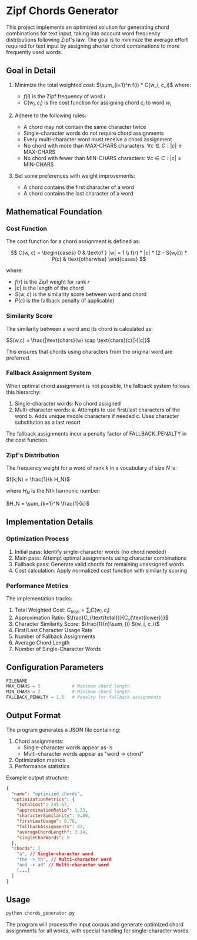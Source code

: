 # Zipf Chords Generator

This project implements an optimized solution for generating chord combinations for text input, taking into account word frequency distributions following Zipf's law. The goal is to minimize the average effort required for text input by assigning shorter chord combinations to more frequently used words.

## Goal in Detail

1. Minimize the total weighted cost: $\sum_{i=1}^n f(i) * C(w_i, c_i)$
   where:

   - $f(i)$ is the Zipf frequency of word $i$
   - $C(w_i, c_i)$ is the cost function for assigning chord $c_i$ to word $w_i$

2. Adhere to the following rules:

   - A chord may not contain the same character twice
   - Single-character words do not require chord assignments
   - Every multi-character word must receive a chord assignment
   - No chord with more than MAX-CHARS characters: $\forall c \in C: |c| \leq \text{MAX-CHARS}$
   - No chord with fewer than MIN-CHARS characters: $\forall c \in C: |c| \geq \text{MIN-CHARS}$

3. Set some preferences with weight improvements:
   - A chord contains the first character of a word
   - A chord contains the last character of a word

## Mathematical Foundation

### Cost Function

The cost function for a chord assignment is defined as:

$$
C(w, c) = \begin{cases}
0 & \text{if } |w| = 1 \\
f(r) * |c| * (2 - S(w,c)) * P(c) & \text{otherwise}
\end{cases}
$$

where:

- $f(r)$ is the Zipf weight for rank $r$
- $|c|$ is the length of the chord
- $S(w,c)$ is the similarity score between word and chord
- $P(c)$ is the fallback penalty (if applicable)

### Similarity Score

The similarity between a word and its chord is calculated as:

$S(w,c) = \frac{|\text{chars}(w) \cap \text{chars}(c)|}{|c|}$

This ensures that chords using characters from the original word are preferred.

### Fallback Assignment System

When optimal chord assignment is not possible, the fallback system follows this hierarchy:

1. Single-character words: No chord assigned
2. Multi-character words:
   a. Attempts to use first/last characters of the word
   b. Adds unique middle characters if needed
   c. Uses character substitution as a last resort

The fallback assignments incur a penalty factor of FALLBACK_PENALTY in the cost function.

### Zipf's Distribution

The frequency weight for a word of rank $k$ in a vocabulary of size $N$ is:

$f(k;N) = \frac{1}{k H_N}$

where $H_N$ is the Nth harmonic number:

$H_N = \sum_{k=1}^N \frac{1}{k}$

## Implementation Details

### Optimization Process

1. Initial pass: Identify single-character words (no chord needed)
2. Main pass: Attempt optimal assignments using character combinations
3. Fallback pass: Generate valid chords for remaining unassigned words
4. Cost calculation: Apply normalized cost function with similarity scoring

### Performance Metrics

The implementation tracks:

1. Total Weighted Cost: $C_{\text{total}} = \sum_{i} C(w_i, c_i)$
2. Approximation Ratio: $\frac{C_{\text{total}}}{C_{\text{lower}}}$
3. Character Similarity Score: $\frac{1}{n}\sum_{i} S(w_i, c_i)$
4. First/Last Character Usage Rate
5. Number of Fallback Assignments
6. Average Chord Length
7. Number of Single-Character Words

## Configuration Parameters

```python
FILENAME
MAX_CHARS = 5            # Maximum chord length
MIN_CHARS = 2            # Minimum chord length
FALLBACK_PENALTY = 1.5   # Penalty for fallback assignments
```

## Output Format

The program generates a JSON file containing:

1. Chord assignments:
   - Single-character words appear as-is
   - Multi-character words appear as "word -> chord"
2. Optimization metrics
3. Performance statistics

Example output structure:

```json
{
  "name": "optimized_chords",
  "optimizationMetrics": {
    "totalCost": 245.67,
    "approximationRatio": 1.23,
    "characterSimilarity": 0.89,
    "firstLastUsage": 0.76,
    "fallbackAssignments": 42,
    "averageChordLength": 3.14,
    "singleCharWords": 5
  },
  "chords": [
    "a", // Single-character word
    "the -> th", // Multi-character word
    "and -> ad" // Multi-character word
    [...]
  ]
}
```

## Usage

```bash
python chords_generator.py
```

The program will process the input corpus and generate optimized chord assignments for all words, with special handling for single-character words.

